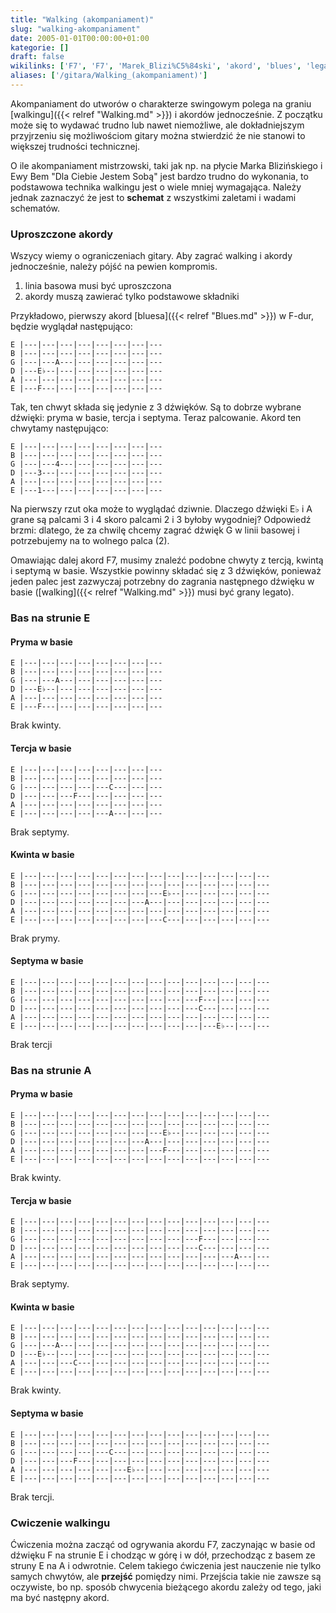 ```yaml
---
title: "Walking (akompaniament)"
slug: "walking-akompaniament"
date: 2005-01-01T00:00:00+01:00
kategorie: []
draft: false
wikilinks: ['F7', 'F7', 'Marek_Blizi%C5%84ski', 'akord', 'blues', 'legato', 'ograniczenia_gitary', 'septyma', 'tercja', 'walking', 'walking']
aliases: ['/gitara/Walking_(akompaniament)']
---
```

Akompaniament do utworów o charakterze swingowym polega na graniu
[walkingu]({{< relref "Walking.md" >}}) i akordów<!-- link nie odnosił się do niczego: 'Walking (akompaniament)' ('content/parked/harmonia/Walking_(akompaniament).md') links to 'akord' ('content/parked/harmonia/akord.md') and that does not exist -->
jednocześnie. Z początku może się to wydawać trudno lub nawet
niemożliwe, ale dokładniejszym przyjrzeniu się możliwościom gitary
można stwierdzić że nie stanowi to większej trudności technicznej.

O ile akompaniament mistrzowski, taki jak np. na płycie Marka
Blizińskiego<!-- link nie odnosił się do niczego: 'Walking (akompaniament)' ('content/parked/harmonia/Walking_(akompaniament).md') links to 'Marek_Bliziński' ('content/parked/harmonia/Marek_Bliziński.md') and that does not exist --> i Ewy Bem "Dla Ciebie Jestem
Sobą" jest bardzo trudno do wykonania, to podstawowa technika walkingu
jest o wiele mniej wymagająca. Należy jednak zaznaczyć że jest to
**schemat** z wszystkimi zaletami i wadami schematów.

### Uproszczone akordy

Wszycy wiemy o ograniczeniach gitary<!-- link nie odnosił się do niczego: 'Walking (akompaniament)' ('content/parked/harmonia/Walking_(akompaniament).md') links to 'ograniczenia_gitary' ('content/parked/harmonia/ograniczenia_gitary.md') and that does not exist -->.
Aby zagrać walking i akordy jednocześnie, należy pójść na pewien
kompromis.

1.  linia basowa musi być uproszczona
2.  akordy muszą zawierać tylko podstawowe składniki

Przykładowo, pierwszy akord [bluesa]({{< relref "Blues.md" >}}) w F-dur, będzie
wyglądał następująco:


```
E |---|---|---|---|---|---|---|---
B |---|---|---|---|---|---|---|---
G |---|---A---|---|---|---|---|---
D |---E♭--|---|---|---|---|---|---
A |---|---|---|---|---|---|---|---
E |---F---|---|---|---|---|---|---
```


Tak, ten chwyt składa się jedynie z 3 dźwięków. Są to dobrze wybrane
dźwięki: pryma w basie, tercja<!-- link nie odnosił się do niczego: 'Walking (akompaniament)' ('content/parked/harmonia/Walking_(akompaniament).md') links to 'tercja' ('content/parked/harmonia/tercja.md') and that does not exist --> i
septyma<!-- link nie odnosił się do niczego: 'Walking (akompaniament)' ('content/parked/harmonia/Walking_(akompaniament).md') links to 'septyma' ('content/parked/harmonia/septyma.md') and that does not exist -->. Teraz palcowanie. Akord ten chwytamy
następująco:


```
E |---|---|---|---|---|---|---|---
B |---|---|---|---|---|---|---|---
G |---|---4---|---|---|---|---|---
D |---3---|---|---|---|---|---|---
A |---|---|---|---|---|---|---|---
E |---1---|---|---|---|---|---|---
```


Na pierwszy rzut oka może to wyglądać dziwnie. Dlaczego dźwięki E♭ i A
grane są palcami 3 i 4 skoro palcami 2 i 3 byłoby wygodniej? Odpowiedź
brzmi: dlatego, że za chwilę chcemy zagrać dźwięk G w linii basowej i
potrzebujemy na to wolnego palca (2).

Omawiając dalej akord F7<!-- link nie odnosił się do niczego: 'Walking (akompaniament)' ('content/parked/harmonia/Walking_(akompaniament).md') links to 'F7' ('content/parked/harmonia/F7.md') and that does not exist -->, musimy znaleźć podobne chwyty
z tercją, kwintą i septymą w basie. Wszystkie powinny składać się z 3
dźwięków, ponieważ jeden palec jest zazwyczaj potrzebny do zagrania
następnego dźwięku w basie ([walking]({{< relref "Walking.md" >}}) musi być grany
legato<!-- link nie odnosił się do niczego: 'Walking (akompaniament)' ('content/parked/harmonia/Walking_(akompaniament).md') links to 'legato' ('content/parked/harmonia/legato.md') and that does not exist -->).

### Bas na strunie E

#### Pryma w basie


```
E |---|---|---|---|---|---|---|---
B |---|---|---|---|---|---|---|---
G |---|---A---|---|---|---|---|---
D |---E♭--|---|---|---|---|---|---
A |---|---|---|---|---|---|---|---
E |---F---|---|---|---|---|---|---
```


Brak kwinty.

#### Tercja w basie


```
E |---|---|---|---|---|---|---|---
B |---|---|---|---|---|---|---|---
G |---|---|---|---|---C---|---|---
D |---|---|---F---|---|---|---|---
A |---|---|---|---|---|---|---|---
E |---|---|---|---|---A---|---|---
```


Brak septymy.

#### Kwinta w basie


```
E |---|---|---|---|---|---|---|---|---|---|---|---|---|---
B |---|---|---|---|---|---|---|---|---|---|---|---|---|---
G |---|---|---|---|---|---|---|---E♭--|---|---|---|---|---
D |---|---|---|---|---|---|---A---|---|---|---|---|---|---
A |---|---|---|---|---|---|---|---|---|---|---|---|---|---
E |---|---|---|---|---|---|---|---C---|---|---|---|---|---
```


Brak prymy.

#### Septyma w basie


```
E |---|---|---|---|---|---|---|---|---|---|---|---|---|---
B |---|---|---|---|---|---|---|---|---|---|---|---|---|---
G |---|---|---|---|---|---|---|---|---|---F---|---|---|---
D |---|---|---|---|---|---|---|---|---|---C---|---|---|---
A |---|---|---|---|---|---|---|---|---|---|---|---|---|---
E |---|---|---|---|---|---|---|---|---|---|---E♭--|---|---
```


Brak tercji

### Bas na strunie A

#### Pryma w basie


```
E |---|---|---|---|---|---|---|---|---|---|---|---|---|---
B |---|---|---|---|---|---|---|---|---|---|---|---|---|---
G |---|---|---|---|---|---|---|---E♭--|---|---|---|---|---
D |---|---|---|---|---|---|---A---|---|---|---|---|---|---
A |---|---|---|---|---|---|---|---F---|---|---|---|---|---
E |---|---|---|---|---|---|---|---|---|---|---|---|---|---
```


Brak kwinty.

#### Tercja w basie


```
E |---|---|---|---|---|---|---|---|---|---|---|---|---|---
B |---|---|---|---|---|---|---|---|---|---|---|---|---|---
G |---|---|---|---|---|---|---|---|---|---F---|---|---|---
D |---|---|---|---|---|---|---|---|---|---C---|---|---|---
A |---|---|---|---|---|---|---|---|---|---|---|---A---|---
E |---|---|---|---|---|---|---|---|---|---|---|---|---|---
```


Brak septymy.

#### Kwinta w basie


```
E |---|---|---|---|---|---|---|---|---|---|---|---|---|---
B |---|---|---|---|---|---|---|---|---|---|---|---|---|---
G |---|---A---|---|---|---|---|---|---|---|---|---|---|---
D |---E♭--|---|---|---|---|---|---|---|---|---|---|---|---
A |---|---|---C---|---|---|---|---|---|---|---|---|---|---
E |---|---|---|---|---|---|---|---|---|---|---|---|---|---
```


Brak kwinty.

#### Septyma w basie


```
E |---|---|---|---|---|---|---|---|---|---|---|---|---|---
B |---|---|---|---|---|---|---|---|---|---|---|---|---|---
G |---|---|---|---|---C---|---|---|---|---|---|---|---|---
D |---|---|---F---|---|---|---|---|---|---|---|---|---|---
A |---|---|---|---|---|---E♭--|---|---|---|---|---|---|---
E |---|---|---|---|---|---|---|---|---|---|---|---|---|---
```


Brak tercji.

### Cwiczenie walkingu

Ćwiczenia można zacząć od ogrywania akordu F7<!-- link nie odnosił się do niczego: 'Walking (akompaniament)' ('content/parked/harmonia/Walking_(akompaniament).md') links to 'F7' ('content/parked/harmonia/F7.md') and that does not exist -->,
zaczynając w basie od dźwięku F na strunie E i chodząc w górę i w dół,
przechodząc z basem ze struny E na A i odwrotnie. Celem takiego
ćwiczenia jest nauczenie nie tylko samych chwytów, ale **przejść**
pomiędzy nimi. Przejścia takie nie zawsze są oczywiste, bo np. sposób
chwycenia bieżącego akordu zależy od tego, jaki ma być następny akord.
